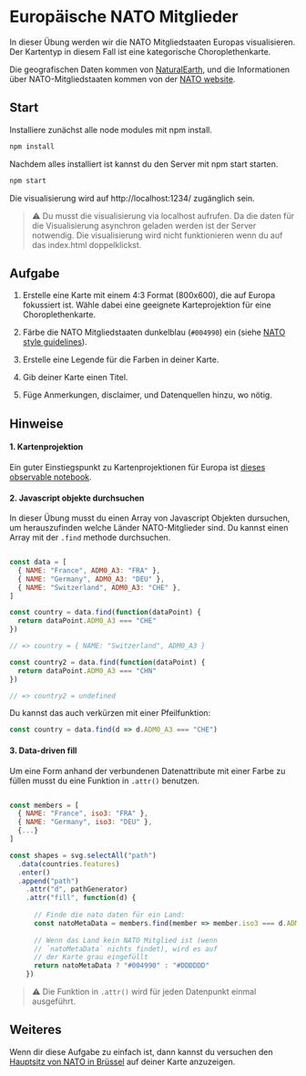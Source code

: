 
# Europäische NATO Mitglieder

In dieser Übung werden wir die NATO Mitgliedstaaten Europas visualisieren. Der Kartentyp in diesem Fall ist eine kategorische Choroplethenkarte.

Die geografischen Daten kommen von [NaturalEarth](https://www.naturalearthdata.com/downloads/), und die Informationen über NATO-Mitgliedstaaten kommen von der [NATO website](https://www.nato.int/cps/em/natohq/topics_52044.htm).

## Start

Installiere zunächst alle node modules mit npm install.

```bash
npm install
```

Nachdem alles installiert ist kannst du den Server mit npm start starten.

```bash
npm start
```

Die visualisierung wird auf http://localhost:1234/ zugänglich sein.

> ⚠️ Du musst die visualisierung via localhost aufrufen. Da die daten für die Visualisierung asynchron geladen werden ist der Server notwendig. Die visualisierung wird nicht funktionieren wenn du auf das index.html doppelklickst.

## Aufgabe

1. Erstelle eine Karte mit einem 4:3 Format (800x600), die auf Europa fokussiert ist. Wähle dabei eine geeignete Karteprojektion für eine Choroplethenkarte.

2. Färbe die NATO Mitgliedstaaten dunkelblau (`#004990`) ein (siehe [NATO style guidelines](https://www.nato.int/vigs/pdf/NATO-VIGs-2016-en.pdf)).

3. Erstelle eine Legende für die Farben in deiner Karte.

4. Gib deiner Karte einen Titel.

5. Füge Anmerkungen, disclaimer, und Datenquellen hinzu, wo nötig.

## Hinweise

#### 1. Kartenprojektion

Ein guter Einstiegspunkt zu Kartenprojektionen für Europa ist [dieses observable notebook](https://observablehq.com/@toja/five-map-projections-for-europe).

#### 2. Javascript objekte durchsuchen

In dieser Übung musst du einen Array von Javascript Objekten dursuchen, um herauszufinden welche Länder NATO-Mitglieder sind. Du kannst einen Array mit der `.find` methode durchsuchen.

```js

const data = [
  { NAME: "France", ADM0_A3: "FRA" },
  { NAME: "Germany", ADM0_A3: "DEU" },
  { NAME: "Switzerland", ADM0_A3: "CHE" },
]

const country = data.find(function(dataPoint) {
  return dataPoint.ADM0_A3 === "CHE"
})

// => country = { NAME: "Switzerland", ADM0_A3 }

const country2 = data.find(function(dataPoint) {
  return dataPoint.ADM0_A3 === "CHN"
})

// => country2 = undefined

```

Du kannst das auch verkürzen mit einer Pfeilfunktion:

```js
const country = data.find(d => d.ADM0_A3 === "CHE")
```

#### 3. Data-driven fill

Um eine Form anhand der verbundenen Datenattribute mit einer Farbe zu füllen musst du eine Funktion in `.attr()` benutzen.

```js

const members = [
  { NAME: "France", iso3: "FRA" },
  { NAME: "Germany", iso3: "DEU" },
  {...}
]

const shapes = svg.selectAll("path")
  .data(countries.features)
  .enter()
  .append("path")
    .attr("d", pathGenerator)
    .attr("fill", function(d) {
      
      // Finde die nato daten für ein Land:
      const natoMetaData = members.find(member => member.iso3 === d.ADM0_A3)
      
      // Wenn das Land kein NATO Mitglied ist (wenn 
      // `natoMetaData` nichts findet), wird es auf
      // der Karte grau eingefüllt
      return natoMetaData ? "#004990" : "#DDDDDD"
    })

```

> ⚠️ Die Funktion in `.attr()` wird für jeden Datenpunkt einmal ausgeführt.


## Weiteres

Wenn dir diese Aufgabe zu einfach ist, dann kannst du versuchen den [Hauptsitz von NATO in Brüssel](https://en.wikipedia.org/wiki/NATO_headquarters) auf deiner Karte anzuzeigen.

